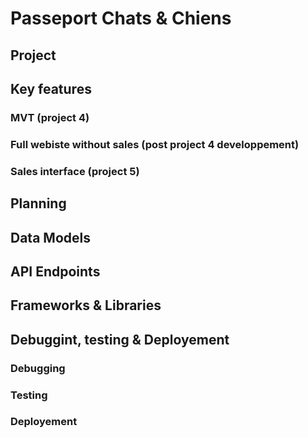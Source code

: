 # Passeport Chats & Chiens

## Project




## Key features

### MVT (project 4)

### Full webiste without sales (post project 4 developpement)

### Sales interface (project 5)






## Planning





## Data Models



## API Endpoints





## Frameworks & Libraries




## Debuggint, testing & Deployement

### Debugging



### Testing




### Deployement













